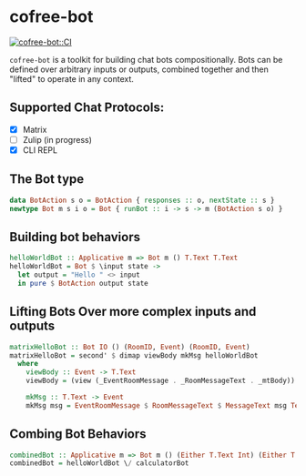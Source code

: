 cofree-bot
==========

[![cofree-bot::CI](https://github.com/cofree-coffee/cofree-bot/actions/workflows/nix.yml/badge.svg)](https://github.com/cofree-coffee/cofree-bot/actions/workflows/nix.yml)

`cofree-bot` is a toolkit for building chat bots compositionally. Bots
can be defined over arbitrary inputs or outputs, combined together and
then "lifted" to operate in any context.

Supported Chat Protocols:
-------------------------
- [x] Matrix
- [ ] Zulip (in progress)
- [x] CLI REPL

The Bot type
------------
```Haskell
data BotAction s o = BotAction { responses :: o, nextState :: s }
newtype Bot m s i o = Bot { runBot :: i -> s -> m (BotAction s o) }
```

Building bot behaviors
----------------------
```Haskell
helloWorldBot :: Applicative m => Bot m () T.Text T.Text
helloWorldBot = Bot $ \input state ->
  let output = "Hello " <> input
  in pure $ BotAction output state
```

Lifting Bots Over more complex inputs and outputs
-------------------------------------------------
```Haskell
matrixHelloBot :: Bot IO () (RoomID, Event) (RoomID, Event)
matrixHelloBot = second' $ dimap viewBody mkMsg helloWorldBot
  where
    viewBody :: Event -> T.Text
    viewBody = (view (_EventRoomMessage . _RoomMessageText . _mtBody))

    mkMsg :: T.Text -> Event
    mkMsg msg = EventRoomMessage $ RoomMessageText $ MessageText msg TextType Nothing Nothing
```

Combing Bot Behaviors
---------------------
```Haskell
combinedBot :: Applicative m => Bot m () (Either T.Text Int) (Either T.Text Int)
combinedBot = helloWorldBot \/ calculatorBot
```
